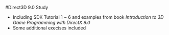 #Direct3D 9.0 Study

- Including SDK Tutorial 1 ~ 6 and examples from book *Introduction to 3D Game Programming with DirectX 9.0*
- Some additional execises included